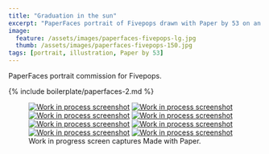 ```yaml
---
title: "Graduation in the sun"
excerpt: "PaperFaces portrait of Fivepops drawn with Paper by 53 on an iPad."
image: 
  feature: /assets/images/paperfaces-fivepops-lg.jpg
  thumb: /assets/images/paperfaces-fivepops-150.jpg
tags: [portrait, illustration, Paper by 53]
---
```


PaperFaces portrait commission for Fivepops.

{% include boilerplate/paperfaces-2.md %}

<figure class="third">
  <a href="{{ site.url }}/assets/images/paperfaces-fivepops-process-1-lg.jpg"><img src="{{ site.url }}/assets/images/paperfaces-fivepops-process-1-600.jpg" alt="Work in process screenshot"></a>
  <a href="{{ site.url }}/assets/images/paperfaces-fivepops-process-2-lg.jpg"><img src="{{ site.url }}/assets/images/paperfaces-fivepops-process-2-600.jpg" alt="Work in process screenshot"></a>
  <a href="{{ site.url }}/assets/images/paperfaces-fivepops-process-3-lg.jpg"><img src="{{ site.url }}/assets/images/paperfaces-fivepops-process-3-600.jpg" alt="Work in process screenshot"></a>
  <a href="{{ site.url }}/assets/images/paperfaces-fivepops-process-4-lg.jpg"><img src="{{ site.url }}/assets/images/paperfaces-fivepops-process-4-600.jpg" alt="Work in process screenshot"></a>
  <a href="{{ site.url }}/assets/images/paperfaces-fivepops-process-5-lg.jpg"><img src="{{ site.url }}/assets/images/paperfaces-fivepops-process-5-600.jpg" alt="Work in process screenshot"></a>
  <a href="{{ site.url }}/assets/images/paperfaces-fivepops-process-6-lg.jpg"><img src="{{ site.url }}/assets/images/paperfaces-fivepops-process-6-600.jpg" alt="Work in process screenshot"></a>
  <a href="{{ site.url }}/assets/images/paperfaces-fivepops-process-7-lg.jpg"><img src="{{ site.url }}/assets/images/paperfaces-fivepops-process-7-600.jpg" alt="Work in process screenshot"></a>
  <a href="{{ site.url }}/assets/images/paperfaces-fivepops-process-8-lg.jpg"><img src="{{ site.url }}/assets/images/paperfaces-fivepops-process-8-600.jpg" alt="Work in process screenshot"></a>
  <figcaption>Work in progress screen captures Made with Paper.</figcaption>
</figure>